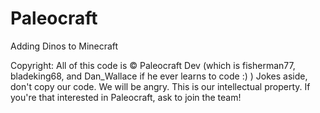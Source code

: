 Paleocraft
==========

Adding Dinos to Minecraft

Copyright:
All of this code is © Paleocraft Dev (which is fisherman77, bladeking68, and Dan_Wallace if he ever learns to code :) )
Jokes aside, don't copy our code. We will be angry. This is our intellectual property. If you're that interested in Paleocraft, ask to join the team!
